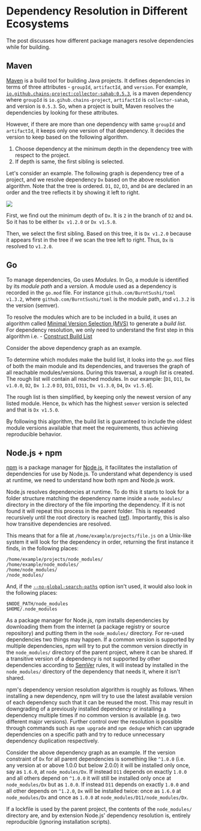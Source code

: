 # Dependency Resolution in Different Ecosystems

The post discusses how different package managers resolve dependencies while for building.

## Maven

[Maven](https://maven.apache.org/) is a build tool for building Java projects.
It defines dependencies in terms of three attributes - `groupId`,
`artifactId`, and `version`.
For
example, [`io.github.chains-project:collector-sahab:0.5.3`](https://mvnrepository.com/artifact/io.github.chains-project/collector-sahab/0.5.3),
is a maven dependency where `groupId` is `io.gihub.chains-project`,
`artifactId` is `collector-sahab`, and version is `0.5.3`.
So, when a project is built, Maven resolves the dependencies by looking for
these attributes.

However, if there are more than one dependency with same `groupId` and
`artifactId`, it keeps only one version of that dependency.
It decides the version to keep based on the following algorithm.

1. Choose dependency at the minimum depth in the dependency 
   tree with respect to the project.
2. If depth is same, the first sibling is selected.

Let's consider an example.
The following graph is dependency tree of a project, and we resolve
dependency `Dx` based on the above resolution algorithm.
Note that the tree is ordered.
`D1`, `D2`, `D3`, and `D4` are declared in an order and the tree reflects it
by showing it left to right.

<img src="dependency-graph.svg">

First, we find out the minimum depth of `Dx`.
It is `2` in the branch of `D2` and `D4`.
So it has to be either `Dx v1.2.0` or `Dx v1.5.0`.

Then, we select the first sibling.
Based on this tree, it is `Dx v1.2.0` because it appears first in the tree
if we scan the tree left to right.
Thus, `Dx` is resolved to `v1.2.0`.

## Go

To manage dependencies, Go uses _Modules_.
In Go, a module is identified by its _module path_ and a _version_.
A module used as a dependency is recorded in the `go.mod` file.
For instance `github.com/BurntSushi/toml v1.3.2`, where `github.com/BurntSushi/toml` is the module path, and `v1.3.2` is the version (semver).

To resolve the modules which are to be included in a build, it uses an algorithm called [Minimal Version Selection (MVS)](https://research.swtch.com/vgo-mvs) to generate a _build list_.
For dependency resolution, we only need to understand the first step in this algorithm i.e. - [Construct Build List](https://research.swtch.com/vgo-mvs#algorithm_1)

Consider the above dependency graph as an example.

To determine which modules make the build list, it looks into the `go.mod` files of both the main module and its dependencies, and traverses the graph of all reachable modules/versions.
During this traversal, a _rough list_ is created. The rough list will contain all reached modules. In our example: \[`D1`, `D11`, `Dx v1.0.0`, `D2`, `Dx 1.2.0` `D3`, `D31`, `D311`, `Dx v1.3.0`, `D4`, `Dx v1.5.0`\].

The rough list is then simplified, by keeping only the newest version of any listed module.
Hence, `Dx` which has the highest `semver` version is selected and that is `Dx v1.5.0`.

By following this algorithm, the build list is guaranteed to include the oldest module versions available that meet the requirements, thus achieving reproducible behavior.

## Node.js + npm

[npm](https://docs.npmjs.com/about-npm) is a package manager for [Node.js](https://nodejs.org/en), it facilitates the installation of dependencies for use by Node.js.
To understand what dependency is used at runtime, we need to understand how both npm and Node.js work.

Node.js resolves dependencies at runtime.
To do this it starts to look for a folder structure matching the dependency name inside a `node_modules/` directory in the directory of the file importing the dependency.
If it is not found it will repeat this process in the parent folder. This is repeated recursively until the root directory is reached ([ref](https://nodejs.org/docs/latest-v20.x/api/modules.html#loading-from-node_modules-folders)).
Importantly, this is also how transitive dependencies are resolved.

This means that for a file at `/home/example/projects/file.js` on a Unix-like system it will look for the dependency in order, returning the first instance it finds, in the following places:

```text
/home/example/projects/node_modules/
/home/example/node_modules/
/home/node_modules/
/node_modules/
```

And, if the [`--no-global-search-paths`](https://nodejs.org/docs/latest-v20.x/api/cli.html#--no-global-search-paths) option isn't used, it would also look in the following places:

```text
$NODE_PATH/node_modules
$HOME/.node_modules
```

As a package manager for Node.js, npm installs dependencies by downloading them from the internet (a package registry or source repository) and putting them in the `node_modules/` directory.
For re-used dependencies two things may happen.
If a common version is supported by multiple dependencies, npm will try to put the common version directly in the `node_modules/` directory of the parent project, where it can be shared.
If a transitive version of a dependency is not supported by other dependencies according to [SemVer](https://semver.org/) rules, it will instead by installed in the `node_modules/` directory of the dependency that needs it, where it isn't shared.

npm's dependency version resolution algorithm is roughly as follows.
When installing a new dependency, npm will try to use the latest available version of each dependency such that it can be reused the most.
This may result in downgrading of a previously installed dependency or installing a dependency multiple times if no common version is available (e.g. two different major versions).
Further control over the resolution is possible through commands such as `npm upgrade` and `npm dedupe` which can upgrade dependencies on a specific path and try to reduce unnecessary dependency duplication respectively.

Consider the above dependency graph as an example.
If the version constraint of `Dx` for all parent dependencies is something like `^1.0.0` (i.e. any version at or above 1.0.0 but below 2.0.0) it will be installed only once, say as `1.6.0`, at `node_modules/Dx`.
If instead `D11` depends on exactly `1.0.0` and all others depend on `^1.0.0` it will still be installed only once at `node_modules/Dx` but as `1.0.0`.
If instead `D11` depends on exactly `1.0.0` and all other depends on `^1.2.0`, `Dx` will be installed twice: once as `1.6.0` at `node_modules/Dx` and once as `1.0.0` at `node_modules/D11/node_modules/Dx`.

If a lockfile is used by the parent project, the contents of the `node_modules/` directory are, and by extension Node.js' dependency resolution is, entirely reproducible (ignoring installation scripts).
